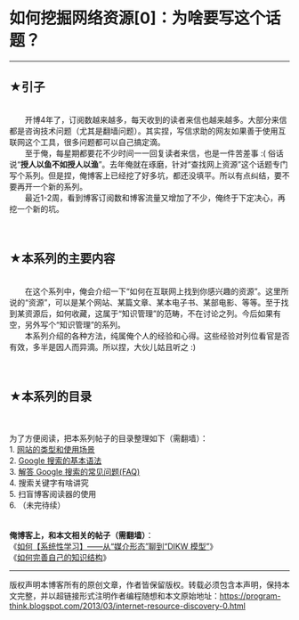 # 如何挖掘网络资源[0]：为啥要写这个话题？ 

-----

<div class="post-body entry-content">
<h2>★引子</h2><br/>
　　开博4年了，订阅数越来越多，每天收到的读者来信也越来越多。大部分来信都是咨询技术问题（尤其是翻墙问题）。其实捏，写信求助的网友如果善于使用互联网这个工具，很多问题都可以自己搞定滴。<br/>
　　至于俺，每星期都要花不少时间一一回复读者来信，也是一件苦差事 :( 俗话说“<b>授人以鱼不如授人以渔</b>”。去年俺就在琢磨，针对“查找网上资源”这个话题专门写个系列。但是捏，俺博客上已经挖了好多坑，都还没填平。所以有点纠结，要不要再开一个新的系列。<br/>
　　最近1-2周，看到博客订阅数和博客流量又增加了不少，俺终于下定决心，再挖一个新的坑。<br/>
<a name="more"></a><br/>
<br/>
<h2>★本系列的主要内容</h2><br/>
　　在这个系列中，俺会介绍一下“如何在互联网上找到你感兴趣的资源”。这里所说的“资源”，可以是某个网站、某篇文章、某本电子书、某部电影、等等。至于找到某资源后，如何收藏，这属于“知识管理”的范畴，不在讨论之列。今后如果有空，另外写个“知识管理”的系列。<br/>
　　本系列介绍的各种方法，纯属俺个人的经验和心得。这些经验对列位看官是否有效，多半是因人而异滴。所以捏，大伙儿姑且听之 :)<br/>
<br/>
<br/>
<h2>★本系列的目录</h2><a name="index"> </a><br/>
<br/>
为了方便阅读，把本系列帖子的目录整理如下（需翻墙）： <br/>
1. <a href="../../2013/03/internet-resource-discovery-1.md">网站的类型和使用场景</a><br/>
2. <a href="../../2013/03/internet-resource-discovery-2.md">Google 搜索的基本语法</a><br/>
3. <a href="../../2013/03/internet-resource-discovery-3.md">解答 Google 搜索的常见问题(FAQ)</a><br/>
4. 搜索关键字有啥讲究<br/>
5. 扫盲博客阅读器的使用<br/>
6. （未完待续）<br/>
<br/>
<br/>
<b>俺博客上，和本文相关的帖子（需翻墙）</b>：<br/>
《<a href="../../2019/10/Systematic-Learning.md">如何【系统性学习】——从“媒介形态”聊到“DIKW 模型”</a>》<br/>
《<a href="../../2013/09/knowledge-structure.md">如何完善自己的知识结构</a>》
</div>


------------------------------------------------

版权声明本博客所有的原创文章，作者皆保留版权。转载必须包含本声明，保持本文完整，并以超链接形式注明作者编程随想和本文原始地址：https://program-think.blogspot.com/2013/03/internet-resource-discovery-0.html
